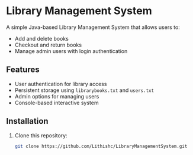 
# Library Management System

A simple Java-based Library Management System that allows users to:
- Add and delete books
- Checkout and return books
- Manage admin users with login authentication

## Features
- User authentication for library access
- Persistent storage using `librarybooks.txt` and `users.txt`
- Admin options for managing users
- Console-based interactive system

## Installation
1. Clone this repository:
   ```sh
   git clone https://github.com/Lithishc/LibraryManagementSystem.git
